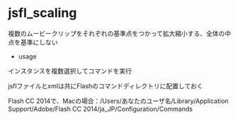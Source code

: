 jsfl_scaling
============

複数のムービークリップをそれぞれの基準点をつかって拡大縮小する、全体の中点を基準にしない

* usage

インスタンスを複数選択してコマンドを実行

jsflファイルとxmlは共にFlashのコマンドディレクトリに配置しておく

Flash CC 2014で、Macの場合：/Users/あなたのユーザ名/Library/Application Support/Adobe/Flash CC 2014/ja_JP/Configuration/Commands
